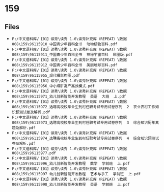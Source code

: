 # 159

## Files

- `F:/中文语料库/【01】读秀\读秀 1.0\读秀补充库（REPEAT）\数据008\159\96115910_中国青少年百科全书  动物植物百科.pdf`
- `F:/中文语料库/【01】读秀\读秀 1.0\读秀补充库（REPEAT）\数据008\159\96115911_中国青少年百科全书  神秘宇宙百科  彩图版.pdf`
- `F:/中文语料库/【01】读秀\读秀 1.0\读秀补充库（REPEAT）\数据008\159\96115912_中国青少年百科全书  美丽地球百科.pdf`
- `F:/中文语料库/【01】读秀\读秀 1.0\读秀补充库（REPEAT）\数据008\159\96115955_现代摄影构图.pdf`
- `F:/中文语料库/【01】读秀\读秀 1.0\读秀补充库（REPEAT）\数据008\159\96115956_中小煤矿高产高效模式.pdf`
- `F:/中文语料库/【01】读秀\读秀 1.0\读秀补充库（REPEAT）\数据008\159\96115971_幼儿创新智能开发教程  英语  大班  上.pdf`
- `F:/中文语料库/【01】读秀\读秀 1.0\读秀补充库（REPEAT）\数据008\159\96115972_选聘高校校毕业生到村任职考试专用试卷序列  2  农业农村工作知识预测试卷及解析.pdf`
- `F:/中文语料库/【01】读秀\读秀 1.0\读秀补充库（REPEAT）\数据008\159\96115973_选聘高校校毕业生到村任职考试专用试卷序列  3  综合知识历年真题及解析.pdf`
- `F:/中文语料库/【01】读秀\读秀 1.0\读秀补充库（REPEAT）\数据008\159\96115974_选聘高校校毕业生到村任职考试专用试卷序列  4  综合知识预测试卷及解析.pdf`
- `F:/中文语料库/【01】读秀\读秀 1.0\读秀补充库（REPEAT）\数据008\159\96115977.pdf`
- `F:/中文语料库/【01】读秀\读秀 1.0\读秀补充库（REPEAT）\数据008\159\96115996_幼儿创新智能开发教程  数学  学前班  上.pdf`
- `F:/中文语料库/【01】读秀\读秀 1.0\读秀补充库（REPEAT）\数据008\159\96115997_幼儿创新智能开发教程  艺术与手工  学前班  上.pdf`
- `F:/中文语料库/【01】读秀\读秀 1.0\读秀补充库（REPEAT）\数据008\159\96115998_幼儿创新智能开发教程  英语  学前班  上.pdf`
